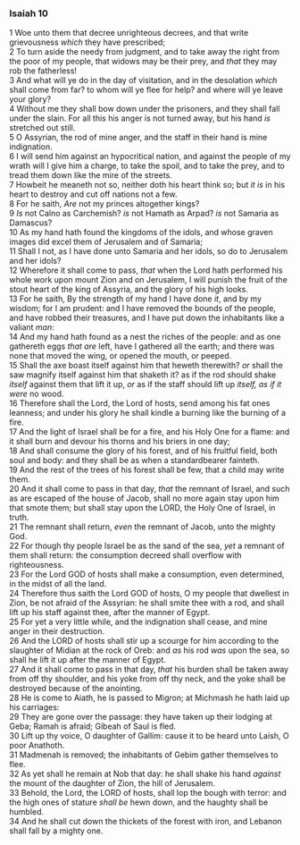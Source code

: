### Isaiah 10

1 Woe unto them that decree unrighteous decrees, and that write grievousness *which* they have prescribed;  
2 To turn aside the needy from judgment, and to take away the right from the poor of my people, that widows may be their prey, and *that* they may rob the fatherless!  
3 And what will ye do in the day of visitation, and in the desolation *which* shall come from far? to whom will ye flee for help? and where will ye leave your glory?  
4 Without me they shall bow down under the prisoners, and they shall fall under the slain. For all this his anger is not turned away, but his hand *is* stretched out still.  
5 O Assyrian, the rod of mine anger, and the staff in their hand is mine indignation.  
6 I will send him against an hypocritical nation, and against the people of my wrath will I give him a charge, to take the spoil, and to take the prey, and to tread them down like the mire of the streets.  
7 Howbeit he meaneth not so, neither doth his heart think so; but *it is* in his heart to destroy and cut off nations not a few.  
8 For he saith, *Are* not my princes altogether kings?  
9 *Is* not Calno as Carchemish? *is* not Hamath as Arpad? *is* not Samaria as Damascus?  
10 As my hand hath found the kingdoms of the idols, and whose graven images did excel them of Jerusalem and of Samaria;  
11 Shall I not, as I have done unto Samaria and her idols, so do to Jerusalem and her idols?  
12 Wherefore it shall come to pass, *that* when the Lord hath performed his whole work upon mount Zion and on Jerusalem, I will punish the fruit of the stout heart of the king of Assyria, and the glory of his high looks.  
13 For he saith, By the strength of my hand I have done *it*, and by my wisdom; for I am prudent: and I have removed the bounds of the people, and have robbed their treasures, and I have put down the inhabitants like a valiant *man*:  
14 And my hand hath found as a nest the riches of the people: and as one gathereth eggs *that are* left, have I gathered all the earth; and there was none that moved the wing, or opened the mouth, or peeped.  
15 Shall the axe boast itself against him that heweth therewith? *or* shall the saw magnify itself against him that shaketh it? as if the rod should shake *itself* against them that lift it up, *or* as if the staff should lift up *itself, as if it were* no wood.  
16 Therefore shall the Lord, the Lord of hosts, send among his fat ones leanness; and under his glory he shall kindle a burning like the burning of a fire.  
17 And the light of Israel shall be for a fire, and his Holy One for a flame: and it shall burn and devour his thorns and his briers in one day;  
18 And shall consume the glory of his forest, and of his fruitful field, both soul and body: and they shall be as when a standardbearer fainteth.  
19 And the rest of the trees of his forest shall be few, that a child may write them.  
20 And it shall come to pass in that day, *that* the remnant of Israel, and such as are escaped of the house of Jacob, shall no more again stay upon him that smote them; but shall stay upon the LORD, the Holy One of Israel, in truth.  
21 The remnant shall return, *even* the remnant of Jacob, unto the mighty God.  
22 For though thy people Israel be as the sand of the sea, *yet* a remnant of them shall return: the consumption decreed shall overflow with righteousness.  
23 For the Lord GOD of hosts shall make a consumption, even determined, in the midst of all the land.  
24 Therefore thus saith the Lord GOD of hosts, O my people that dwellest in Zion, be not afraid of the Assyrian: he shall smite thee with a rod, and shall lift up his staff against thee, after the manner of Egypt.  
25 For yet a very little while, and the indignation shall cease, and mine anger in their destruction.  
26 And the LORD of hosts shall stir up a scourge for him according to the slaughter of Midian at the rock of Oreb: and *as* his rod *was* upon the sea, so shall he lift it up after the manner of Egypt.  
27 And it shall come to pass in that day, *that* his burden shall be taken away from off thy shoulder, and his yoke from off thy neck, and the yoke shall be destroyed because of the anointing.  
28 He is come to Aiath, he is passed to Migron; at Michmash he hath laid up his carriages:  
29 They are gone over the passage: they have taken up their lodging at Geba; Ramah is afraid; Gibeah of Saul is fled.  
30 Lift up thy voice, O daughter of Gallim: cause it to be heard unto Laish, O poor Anathoth.  
31 Madmenah is removed; the inhabitants of Gebim gather themselves to flee.  
32 As yet shall he remain at Nob that day: he shall shake his hand *against* the mount of the daughter of Zion, the hill of Jerusalem.  
33 Behold, the Lord, the LORD of hosts, shall lop the bough with terror: and the high ones of stature *shall be* hewn down, and the haughty shall be humbled.  
34 And he shall cut down the thickets of the forest with iron, and Lebanon shall fall by a mighty one.  

